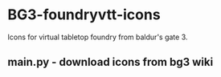 # BG3-foundryvtt-icons
Icons for virtual tabletop foundry from baldur's gate 3. 

## main.py - download icons from bg3 wiki 
